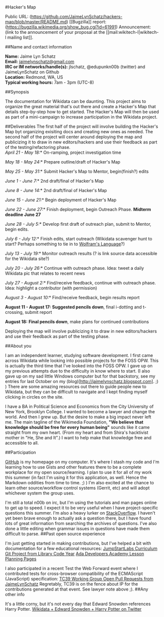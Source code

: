 #Hacker's Map

Public URL: (https://github.com/JaimeLynSchatz/hackers-map/blob/master/README.md)
[[Bugzilla]] report: (https://bugzilla.wikimedia.org/show_bug.cgi?id=61991)
Announcement: (link to the announcement of your proposal at the [[mail:wikitech-l|wikitech-l mailing list]].

##Name and contact information

**Name:** Jaime Lyn Schatz<br />
**Email:** jaimelynschatz@gmail.com<br />
**IRC or IM networks/handle(s):** jlschatz, @edupunkn00b (twitter) and JaimeLynSchatz on Github<br />
**Location:** Redmond, WA, US<br />
**Typical working hours:** 7am - 3pm (UTC-8)<br/>

##Synopsis

The documentation for Wikidata can be daunting. This project aims to organize the great material that's out there and create a Hacker's Map that details step-by-step how to get started. The Hacker's Map will then be used as part of a mini-campaign to increase participation in the Wikidata project.
<!--
Short summary describing your project: what it means to accomplish, and how it will benefit MediaWiki or Wikimedia projects such as Wikipedia.
-->
##Deliverables
The first half of the project will involve building the Hacker's Map byt organizing exisiting docs and creating new ones as needed. The second half of the project will center around deploying the map and publicizing it to draw in new editors/hackers and use their feedback as part of the testing/refactoring phase.
<br />*April 21 - May 18:**     On-ramping, project investigation time

*May 18 - May 24:**       Prepare outline/draft of Hacker's Map

*May 25 - May 31:**       Submit Hacker's Map to Mentor, begin(finish?) edits

*June 1 - June 7:**       2nd draft/final of Hacker's Map

*June 8 - June 14:**      2nd draft/final of Hacker's Map

*June 15 - June 21:**     Begin deployment of Hacker's Map

*June 22 - June 27:**     Finish deployment, begin Outreach Phase. **Midterm deadline June 27**

*June 28 - July 5:**      Develop first draft of outreach plan, submit to Mentor, begin edits.

*July 6 - July 12:**      Finish edits, start outreach (Wikidata scavenger hunt to start? Perhaps something to tie in to [Wolfram's Language](www.wolfram.com/language)?)

*July 13 - July 19:**     Monitor outreach results (? is link source data accessible for the Wikidata site?)

*July 20 - July 26:**     Continue with outreach phase. Idea: tweet a daily Wikidata pic that relates to recent news

*July 27 - August 2:**    Find/receive feedback, continue with outreach phase. Idea: highlight a contributor (with permission)

*August 3 - August 10:**  Find/receive feedback, begin results report

**August 11 - August 17:** **Suggested pencils down**, final i-dotting and t-crossing, submit report

**August 18:**           **Final pencils down**, make plans for continued contributions
<!--
Include a brief, clear work breakdown structure with milestones and deadlines. Make sure to label deliverables as optional or required. It’s OK to include thinking time (“investigation”) in your work schedule. Deliverables should include investigation, coding, deploying, testing and documentation.
-->
Deploying the map will involve publicizing it to draw in new editors/hackers and use their feedback as part of the testing phase.

##About you

<!--
We don't just care about your project -- you are a person, and that matters to us! What drives you? What makes you want to make this the '''most awesomest''' wiki enhancement ever?

You don't need to write out your life story (we can read your blog if we want that), but we want to know a little about what makes you tick. Are you a Wikipedia addict wanting to make your own experience better? Did a wiki with usability problems run over your dog, and you're seeking revenge? :-) What does making this project happen mean to you?
-->
I am an independent learner, studying software development. I first came across Wikidata while looking into possible projects for the FOSS OPW. This is actually the third time that I've looked into the FOSS OPW. I gave up on my previous attempts due to the difficulty in know where to start. (I also gave up on my sad little Windows computer but for that backstory, see my entries for last October on my (blog)[http://jaimelynschatz.blogspot.com]. ;) ) There are some amazing resources out there to guide people new to Wikidata, but they can be difficult to navigate and I kept finding myself clicking in circles on the site.

I have a BA in Political Science and Economics from the City University of New York, Brooklyn College. I wanted to become a lawyer and change the world. And then I grew up. But the desire to make a big impact never left me. The main tagline of the Wikimedia Foundation, **"We believe that knowledge should be free for every human being"** sounds like it came straight from my own heart. (From my heart and from Shira's hacktivist mother in "He, She and It".) I want to help make that knowledge free and accessible to all.

##Participation
<!--
We don't just want to know what you plan to accomplish; we want to know ''how''.  Briefly describe your work style:  how you plan to communicate progress, where you plan to publish your source code while you're working, how and where you plan to ask for help.  (We will tend to favor applicants that demonstrate a clear vision for what it means to be an active participant in our development community.)
-->
[GitHub](https://github.com/JaimeLynSchatz) is my homepage on my computer. It's where I stash my code and I'm learning how to use Gists and other features there to be a complete workplace for my open source/learning. I plan to use it for all of my work this summer (in fact I'm using it for this application, as well. Hence the Markdown oddities from time to time. ;) ) I'm also excited at the chance to learn other source/workflow control systems (Gerrit, etc) and will adopt whichever system the group uses.

I'm still a total n00b on irc, but I'm using the tutorials and man pages online to get up to speed. I expect it to be very useful when I have project-specific questions this summer. I'm also a heavy lurker on [StackOverflow](http://stackoverflow.com/users/1172470/jaime). I haven't yet been brave enough to actually ask a question there, but I have found lots of great information from searching the archives of questions. I've also done a little editing when grammar issues in questions have made them difficult to parse.
##Past open source experience
<!--
Do you have any past experience working in open source projects (MediaWiki or otherwise)?  If so, tell us about it!  If you have already written a feature or bugfix in a Wikimedia technology such as MediaWiki, '''link to it here'''; we will give strong preference to candidates who have done so.
-->
I'm just getting started in making contributions, but I've helped a bit with documentation for a few educational resources:
[JumpStartLabs Curriculum](https://github.com/JumpstartLab/curriculum)
[Git Project from Library Code Year](https://github.com/LibraryCodeYearIG/Codeyear-IG-Github-Project)
[Ada Developers Academy Lesson Planning Pages](https://github.com/Ada-Developers-Academy/LessonPlanning)

I also participated in a recent Test the Web Forward event where I contributed tests for cross-browser compatibility of the ECMAScript (JavaScript) specification: [TC39 Working Group Open Pull Requests from JaimeLynSchatz](https://github.com/tc39/test262/issues/created_by/JaimeLynSchatz?state=open)
Regretably, TC39 is on the fence about IP for the contributions generated at that event. See lawyer note above ;).
##Any other info
<!--
Please add any other relevant information -- UI mockups, references to related projects, a link to your proof of concept code, whatever. There are no specific requirements, but we love to see people who love what they're doing. Show us you're excited about this project and have an interest in the background and are considering how best to make your idea work.
-->
It's a little corny, but it's not every day that Edward Snowden references Harry Potter. [Wikidata + Edward Snowden + Harry Potter on Twitter](https://twitter.com/EduPunkN00b/status/443070432908832770)